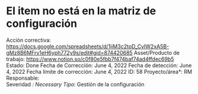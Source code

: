 # El item no está en la matriz de configuración

Acción correctiva: https://docs.google.com/spreadsheets/d/1ijM3c2toD_CvIW2xA5B-gMz8B6MFrv1eH6yph772y9s/edit#gid=874420685
Asset/Producto de trabajo: https://www.notion.so/c0f80e5fbb7f474baf74ad4ffdec69b5 
Estado: Done
Fecha de Corrección: June 4, 2022
Fecha de detección: June 4, 2022
Fecha límite de corrección: June 4, 2022
ID: 58
Proyecto/área*: RM
Responsable:  
Severidad *: Necessary
Tipo*: Gestión de la configuración
